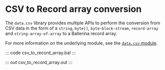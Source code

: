 # CSV to Record array conversion

The `data.csv` library provides multiple APIs to perform the conversion from CSV data in the form of a `string`, `byte[]`, `byte-block-stream`, `record-array` and `string-array-of-array` to a Ballerina record array.

For more information on the underlying module, see the [`data.csv` module](https://lib.ballerina.io/ballerina/data.csv/latest/).

::: code csv_to_record_array.bal :::

::: out csv_to_record_array.out :::
